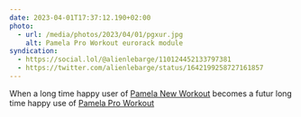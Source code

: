 ```yaml
---
date: 2023-04-01T17:37:12.190+02:00
photo:
  - url: /media/photos/2023/04/01/pgxur.jpg
    alt: Pamela Pro Workout eurorack module
syndication:
  - https://social.lol/@alienlebarge/110124452133797381
  - https://twitter.com/alienlebarge/status/1642199258727161857
---
```

When a long time happy user of [Pamela New Workout](https://busycircuits.com/alm017/) becomes a futur long time happy use of [Pamela Pro Workout](https://busycircuits.com/alm034/)
